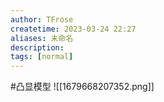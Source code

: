 ```yaml
---
author: TFrose
createtime: 2023-03-24 22:27
aliases: 未命名
description:
tags: [normal]
---
```


#凸显模型
![[1679668207352.png]]